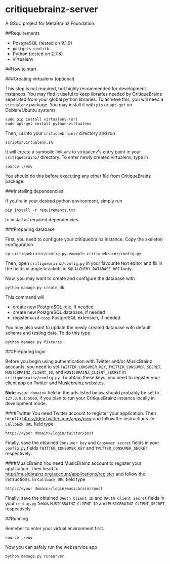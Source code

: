 critiquebrainz-server
=====================

A GSoC project for MetaBrainz Foundation. 

##Requirements

* PostgreSQL (tested on 9.1.9)
* `postgres-contrib`
* Python (tested on 2.7.4)
* virtualenv

##How to start

###Creating virtualenv (optional)

This step is not required, but highly recommended for development instances.
You may find it useful to keep libraries needed by CritiqueBrainz seperated
from your global python libraries. To achieve this, you will need a
`virtualenv` package. You may install it with `pip` or `apt-get` on Debian/Ubuntu
systems

    sudo pip install virtualenv (or)
    sudo apt-get install python-virtualenv

Then, `cd` into your `critiquebrainz/` directory and run

    scripts/virtualenv.sh

It will create a symbolic link `env` to virtualenv's entry point in your
`critiquebrainz/` directory. To enter newly created virtualenv, type in

    source ./env

You should do this before executing any other file from CritiqueBrainz package. 

###Installing dependencies

If you're in your desired python environment, simply run

    pip install -r requirements.txt

to install all required dependencies.

###Preparing database

First, you need to configure your critiquebrainz instance. Copy the skeleton
configuration

    cp critiquebrainz/config.py.example critiquebrainz/config.py

Then, open `critiquebrainz/config.py` in your favourite text editor and fill in
the fields in angle brackets in `SQLALCHEMY_DATABASE_URI` body.

Now, you may want to create and configure the database with

    python manage.py create_db

This command will
* create new PostgreSQL role, if needed
* create new PostgreSQL database, if needed
* register `uuid-ossp` PostgreSQL extension, if needed

You may also want to update the newly created database with default schema
and testing data. To do this type

    python manage.py fixtures

###Preparing login 

Before you begin using authentication with Twitter and/or MusicBrainz accounts, 
you need to set `TWITTER_CONSUMER_KEY`, `TWITTER_CONSUMER_SECRET`, 
`MUSICBRAINZ_CLIENT_ID`, and `MUSICBRAINZ_CLIENT_SECRET` in 
`critiquebrainz/config.py`. To obtain these keys, you need to register your
client app on Twitter and Musicbrainz websites.

**Note** `<your domain>` field in the urls listed below should probably be set
to `127.0.0.1:5000`, if you plan to run your CritiqueBrainz instance locally 
in development mode.

####Twitter
You need Twitter account to register your application. Then head to
https://dev.twitter.com/apps/new and follow the instructions. In `Callback URL`
field type

    http://<your domain>/login/twitter/post

Finally, save the obtained `Consumer key` and `Consumer secret` fields in your
`config.py` fields `TWITTER_CONSUMER_KEY` and `TWITTER_CONSUMER_SECRET` 
respectively.

####MusicBrainz
You need MusicBrainz account to register your application. Then head to
http://musicbrainz.org/account/applications/register and follow the instructions.
In `Callback URL` field type

    http://<your domain>/login/musicbrainz/post

Finally, save the obtained `OAuth Client ID` and `OAuth Client Secret` fields 
in your `config.py` fields `MUSICBRAINZ_CLIENT_ID` and `MUSICBRAINZ_CLIENT_SECRET` 
respectively.

##Running

Remeber to enter your virtual environment first.

    source ./env

Now you can safely run the webservice app

    python manage.py runserver

